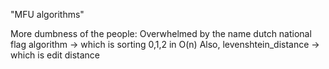 "MFU algorithms"

More dumbness of the people:
Overwhelmed by the name dutch national flag algorithm -> which is sorting 0,1,2 in O(n)
Also, levenshtein_distance -> which is edit distance
